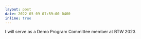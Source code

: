 ```yaml
---
layout: post
date: 2022-05-09 07:59:00-0400
inline: true
---
```


I will serve as a Demo Program Committee member at BTW 2023.
